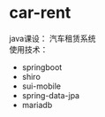 # car-rent
java课设： 汽车租赁系统  
使用技术：  
 - springboot
 - shiro
 - sui-mobile
 - spring-data-jpa
 - mariadb